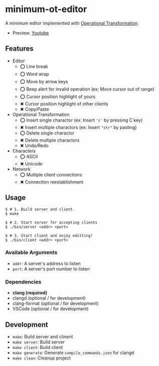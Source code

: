 # minimum-ot-editor

A minimum editor implemented with [Operational Transformation](https://operational-transformation.github.io).

- Preview: [Youtube](https://www.youtube.com/watch?v=xDPGVx-9nC0)

## Features

- Editor
  - ⭕ Line break
  - ⭕ Word wrap
  - ⭕ Move by arrow keys
  - ⭕ Beep alert for invalid operation (ex: Move cursor out of range)
  - ⭕ Cursor position highlight of yours
  - ✖ Cursor position highlight of other clients
  - ✖ Copy/Paste
- Operational Transformation
  - ⭕ Insert single charactor (ex: Insert `'c'` by pressing C key)
  - ✖ Insert multiple charactors (ex: Insert `"str"` by pasting)
  - ⭕ Delete single charactor
  - ✖ Delete multiple charactors
  - ✖ Undo/Redo
- Characters
  - ⭕ ASCII
  - ✖ Unicode
- Network
  - ⭕ Multiple client connections
  - ✖ Connection reestablishment

## Usage

```console
$ # 1. Build server and client.
$ make

$ # 2. Start server for accepting clients
$ ./bin/server <addr> <port>

$ # 3. Start client and enjoy editting!
$ ./bin/client <addr> <port>
```

### Available Arguments

- `addr`: A server's address to listen
- `port`: A server's port number to listen

### Dependencies

- **clang (required)**
- clangd (optional / for development)
- clang-format (optional / for development)
- VSCode (optional / for development)

## Development

- `make`: Build server and clinent
- `make server`: Build server
- `make client`: Build client
- `make generate`: Generate `compile_commands.json` for clangd
- `make clean`: Cleanup project
